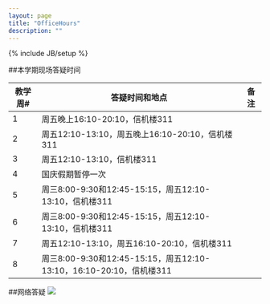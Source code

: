 ```yaml
---
layout: page
title: "OfficeHours"
description: ""
---
```

{% include JB/setup %}

##本学期现场答疑时间

<table class="table table-bordered table-condensed">
 <thead>
   <tr>
      <th>教学周# </th>
      <th>答疑时间和地点</th>
	  <th>备注</th>
   </tr>
 </thead> 
 <tbody>
   <tr>
      <td>1  </td>
      <td>周五晚上16:10-20:10，信机楼311 </td>
      <td> </td>
   </tr>
   <tr>
      <td>2  </td>
      <td>周五12:10-13:10，周五晚上16:10-20:10，信机楼311 </td>
      <td> </td>
   </tr>
   <tr>
      <td>3  </td>
      <td>周五12:10-13:10，信机楼311 </td>
      <td> </td>
   </tr>
   <tr>
      <td>4  </td>
      <td>国庆假期暂停一次 </td>
      <td> </td>
   </tr>
   <tr>
      <td>5  </td>
      <td>周三8:00-9:30和12:45-15:15，周五12:10-13:10，信机楼311 </td>
      <td> </td>
   </tr>
   <tr>
      <td>6  </td>
      <td>周三8:00-9:30和12:45-15:15，周五12:10-13:10，信机楼311 </td>
      <td> </td>
   </tr>
   <tr>
      <td>7  </td>
      <td>周五12:10-13:10，周五16:10-20:10，信机楼311 </td>
      <td> </td>
   </tr>
   <tr>
      <td>8  </td>
      <td>周三8:00-9:30和12:45-15:15，周五12:10-13:10，16:10-20:10，信机楼311 </td>
      <td> </td>
   </tr>

 </tbody>
</table>

##网络答疑
![](http://i.imgur.com/VqoCatq.png)

